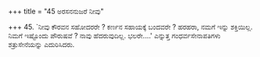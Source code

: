 +++
title = "45 ಅರಸನನುಜರೆ ನೀವು"

+++
45. `ನೀವು ಕೌರವನ ಸಹೋದರರೇ ? ಕರ್ಣನ ಸಹಾಯಕ್ಕೆ ಬಂದವರೇ ? ಹರಹರಾ, ನಮಗೆ ಇನ್ನು ಶಕ್ತಿಯಿಲ್ಲ. ನಿಮಗೆ ಇಷ್ಟೊಂದು ಪೌರುಷವೆ ? ನಾವು ಹೆದರುವುದಿಲ್ಲ. ಭಲರೇ....' ಎನ್ನುತ್ತ ಗಂಧರ್ವಸೇನಾಪತಿಗಳು ಶತ್ರುಸೇನೆಯನ್ನು ಎದುರಿಸಿದರು.